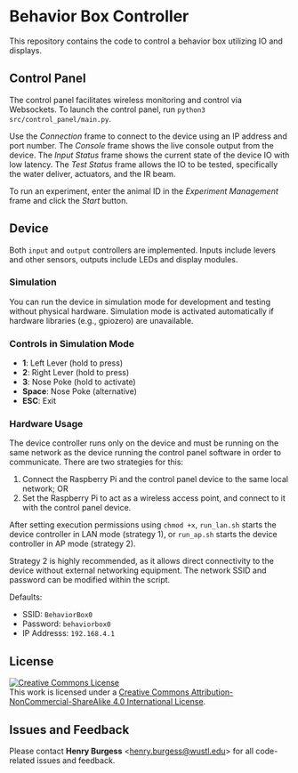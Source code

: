 # Behavior Box Controller

This repository contains the code to control a behavior box utilizing IO and displays.

## Control Panel

The control panel facilitates wireless monitoring and control via Websockets. To launch the control panel, run `python3 src/control_panel/main.py`.

Use the *Connection* frame to connect to the device using an IP address and port number. The *Console* frame shows the live console output from the device. The *Input Status* frame shows the current state of the device IO with low latency. The *Test Status* frame allows the IO to be tested, specifically the water deliver, actuators, and the IR beam.

To run an experiment, enter the animal ID in the *Experiment Management* frame and click the *Start* button.

## Device

Both `input` and `output` controllers are implemented. Inputs include levers and other sensors, outputs include LEDs and display modules.

### Simulation

You can run the device in simulation mode for development and testing without physical hardware. Simulation mode is activated automatically if hardware libraries (e.g., gpiozero) are unavailable.

### Controls in Simulation Mode

- **1**: Left Lever (hold to press)
- **2**: Right Lever (hold to press)
- **3**: Nose Poke (hold to activate)
- **Space**: Nose Poke (alternative)
- **ESC**: Exit

### Hardware Usage

The device controller runs only on the device and must be running on the same network as the device running the control panel software in order to communicate. There are two strategies for this:

1. Connect the Raspberry Pi and the control panel device to the same local network; OR
2. Set the Raspberry Pi to act as a wireless access point, and connect to it with the control panel device.

After setting execution permissions using `chmod +x`, `run_lan.sh` starts the device controller in LAN mode (strategy 1), or `run_ap.sh` starts the device controller in AP mode (strategy 2).

Strategy 2 is highly recommended, as it allows direct connectivity to the device without external networking equipment. The network SSID and password can be modified within the script.

Defaults:

- SSID: `BehaviorBox0`
- Password: `behaviorbox0`
- IP Addresss: `192.168.4.1`

## License

<!-- CC BY-NC-SA 4.0 License -->
<a rel="license" href="http://creativecommons.org/licenses/by-nc-sa/4.0/">
  <img alt="Creative Commons License" style="border-width:0" src="https://i.creativecommons.org/l/by-nc-sa/4.0/88x31.png" />
</a>
<br />
This work is licensed under a <a rel="license" href="http://creativecommons.org/licenses/by-nc-sa/4.0/">Creative Commons Attribution-NonCommercial-ShareAlike 4.0 International License</a>.

## Issues and Feedback

Please contact **Henry Burgess** <[henry.burgess@wustl.edu](mailto:henry.burgess@wustl.edu)> for all code-related issues and feedback.
